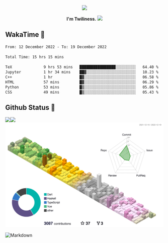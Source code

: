 <div align="center">
<img src="https://images.weserv.nl/?url=avatars.githubusercontent.com/u/10475770?v=4&h=360&w=360&fit=cover&mask=circle&maxage=7d"/>
</div>

<div align="center">

**I'm Twiliness.** <a href="https://github.com/DarkHighness"><img src="https://media.giphy.com/media/hvRJCLFzcasrR4ia7z/giphy.gif" width="5%"></a>

</div>

## WakaTime 🧐

<!--START_SECTION:waka-->

```text
From: 12 December 2022 - To: 19 December 2022

Total Time: 15 hrs 15 mins

TeX              9 hrs 53 mins   ████████████████░░░░░░░░░   64.40 %
Jupyter          1 hr 34 mins    ██▓░░░░░░░░░░░░░░░░░░░░░░   10.23 %
C++              1 hr            █▓░░░░░░░░░░░░░░░░░░░░░░░   06.58 %
HTML             57 mins         █▓░░░░░░░░░░░░░░░░░░░░░░░   06.29 %
Python           53 mins         █▒░░░░░░░░░░░░░░░░░░░░░░░   05.86 %
CSS              49 mins         █▒░░░░░░░░░░░░░░░░░░░░░░░   05.43 %
```

<!--END_SECTION:waka-->

## Github Status 🥰

<div> 
	<a href="https://github.com/DarkHighness">
		<img align="left" src="https://github-readme-stats-woad-zeta-10.vercel.app/api?username=DarkHighness&show_icons=true&icon_color=805AD5&text_color=718096&bg_color=ffffff&hide_border=true&count_private=true" />
	</a>
	<a href="https://github.com/DarkHighness">
		<img align="left" src="https://github-readme-stats-woad-zeta-10.vercel.app/api/top-langs/?username=DarkHighness&show_icons=true&icon_color=805AD5&text_color=718096&bg_color=ffffff&hide_border=true&count_private=true">
	</a>
</div>

![3D-Profile](https://raw.githubusercontent.com/DarkHighness/DarkHighness/master/profile-3d-contrib/profile-south-season-animate.svg)



 ![Markdown](https://img.shields.io/badge/markdown%20💘-%23000000.svg?style=for-the-badge&logo=markdown&logoColor=white)
